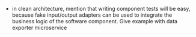 - in clean architecture, mention that writing component tests will be easy, because
fake input/output adapters can be used to integrate the business logic of the software component. Give
example with data exporter microservice

